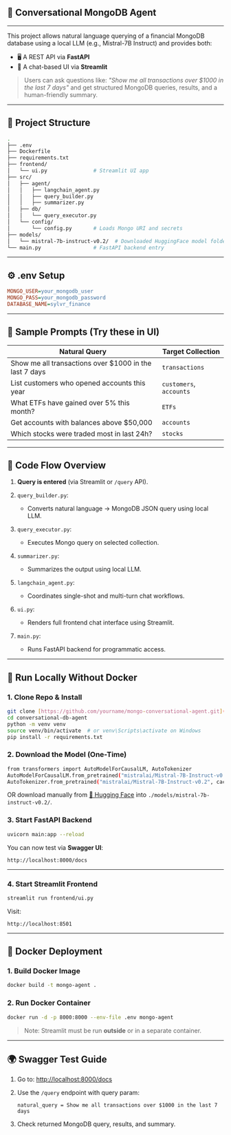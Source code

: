 ## 🧠 Conversational MongoDB Agent
---
This project allows natural language querying of a financial MongoDB database using a local LLM (e.g., Mistral-7B Instruct) and provides both:

* 🖥️ A REST API via **FastAPI**
* 💬 A chat-based UI via **Streamlit**

> Users can ask questions like:
> *"Show me all transactions over \$1000 in the last 7 days"*
> and get structured MongoDB queries, results, and a human-friendly summary.

---

## 📁 Project Structure

```bash
.
├── .env
├── Dockerfile
├── requirements.txt
├── frontend/
│   └── ui.py               # Streamlit UI app
├── src/
│   ├── agent/
│   │   ├── langchain_agent.py
│   │   ├── query_builder.py
│   │   ├── summarizer.py
│   ├── db/
│   │   └── query_executor.py
│   └── config/
│       └── config.py       # Loads Mongo URI and secrets
├── models/
│   └── mistral-7b-instruct-v0.2/  # Downloaded HuggingFace model folder
└── main.py                 # FastAPI backend entry
```

---

## ⚙️ .env Setup
```ini
MONGO_USER=your_mongodb_user
MONGO_PASS=your_mongodb_password
DATABASE_NAME=sylvr_finance
```

---

## 🧪 Sample Prompts (Try these in UI)

| Natural Query                                           | Target Collection       |
| ------------------------------------------------------- | ----------------------- |
| Show me all transactions over \$1000 in the last 7 days | `transactions`          |
| List customers who opened accounts this year            | `customers`, `accounts` |
| What ETFs have gained over 5% this month?               | `ETFs`                  |
| Get accounts with balances above \$50,000               | `accounts`              |
| Which stocks were traded most in last 24h?              | `stocks`                |

---

## 🧠 Code Flow Overview

1. **Query is entered** (via Streamlit or `/query` API).
2. `query_builder.py`:

   * Converts natural language → MongoDB JSON query using local LLM.
3. `query_executor.py`:

   * Executes Mongo query on selected collection.
4. `summarizer.py`:

   * Summarizes the output using local LLM.
5. `langchain_agent.py`:

   * Coordinates single-shot and multi-turn chat workflows.
6. `ui.py`:

   * Renders full frontend chat interface using Streamlit.
7. `main.py`:

   * Runs FastAPI backend for programmatic access.

---

## 🔌 Run Locally Without Docker

### 1. Clone Repo & Install

```bash
git clone [https://github.com/yourname/mongo-conversational-agent.git](https://github.com/RamakrishnaReddyPalle/conversationsal-db-agent.git)
cd conversational-db-agent
python -m venv venv
source venv/bin/activate  # or venv\Scripts\activate on Windows
pip install -r requirements.txt
```

### 2. Download the Model (One-Time)

```bash
from transformers import AutoModelForCausalLM, AutoTokenizer
AutoModelForCausalLM.from_pretrained("mistralai/Mistral-7B-Instruct-v0.2", cache_dir="models/mistral-7b-instruct-v0.2")
AutoTokenizer.from_pretrained("mistralai/Mistral-7B-Instruct-v0.2", cache_dir="models/mistral-7b-instruct-v0.2")
```

OR download manually from [🤗 Hugging Face](https://huggingface.co/mistralai/Mistral-7B-Instruct-v0.2) into `./models/mistral-7b-instruct-v0.2/`.

### 3. Start FastAPI Backend

```bash
uvicorn main:app --reload
```

You can now test via **Swagger UI**:

```
http://localhost:8000/docs
```

---

### 4. Start Streamlit Frontend

```bash
streamlit run frontend/ui.py
```

Visit:

```
http://localhost:8501
```

---

## 🐳 Docker Deployment

### 1. Build Docker Image

```bash
docker build -t mongo-agent .
```

### 2. Run Docker Container

```bash
docker run -d -p 8000:8000 --env-file .env mongo-agent
```

> Note: Streamlit must be run **outside** or in a separate container.

---

## 🌍 Swagger Test Guide

1. Go to: [http://localhost:8000/docs](http://localhost:8000/docs)
2. Use the `/query` endpoint with query param:

   ```
   natural_query = Show me all transactions over $1000 in the last 7 days
   ```
3. Check returned MongoDB query, results, and summary.
